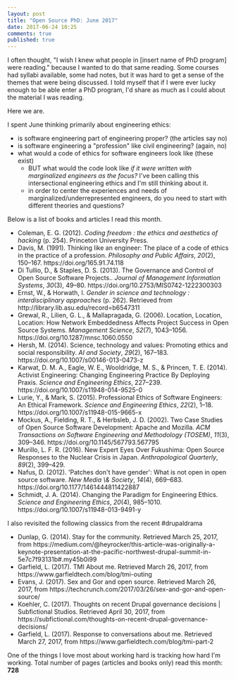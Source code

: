 ```yaml
---
layout: post
title: "Open Source PhD: June 2017"
date: 2017-06-24 10:25
comments: true
published: true
---
```


I often thought, "I wish I knew what people in [insert name of PhD program] were reading." because I wanted to do that same reading. Some courses had syllabi available, some had notes, but it was hard to get a sense of the themes that were being discussed.  I told myself that if I were ever lucky enough to be able enter a PhD program, I'd share as much as I could about the material I was reading.

Here we are.

I spent June thinking primarily about engineering ethics:
- is software engineering part of engineering proper? (the articles say no)
- is software engineering a "profession" like civil engineering? (again, no)
- what would a code of ethics for software engineers look like (these exist)
    - BUT what would the code look like _if it were written with marginalized engineers as the focus?_ I've been calling this intersectional engineering ethics and I'm still thinking about it.
    - in order to center the experiences and needs of marginalized/underrepresented engineers, do you need to start with different theories and questions?

Below is a list of books and articles I read this month.

<ul>
<li>
Coleman, E. G. (2012). <i>Coding freedom : the ethics and aesthetics of hacking</i> (p. 254). Princeton University Press.
</li><li>
Davis, M. (1991). Thinking like an engineer: The place of a code of ethics in the practice of a profession. <i>Philosophy and Public Affairs</i>, <i>20</i>(2), 150–167. https://doi.org/165.91.74.118
</li><li>
Di Tullio, D., &amp; Staples, D. S. (2013). The Governance and Control of Open Source Software Projects.. <i>Journal of Management Information Systems</i>, <i>30</i>(3), 49–80. https://doi.org/10.2753/MIS0742-1222300303
</li><li>
Ernst, W., &amp; Horwath, I. <i>Gender in science and technology : interdisciplinary approaches</i> (p. 262). Retrieved from http://library.lib.asu.edu/record=b6547311
</li><li>
Grewal, R., Lilien, G. L., &amp; Mallapragada, G. (2006). Location, Location, Location: How Network Embeddedness Affects Project Success in Open Source Systems. <i>Management Science</i>, <i>52</i>(7), 1043–1056. https://doi.org/10.1287/mnsc.1060.0550
</li><li>
Hersh, M. (2014). Science, technology and values: Promoting ethics and social responsibility. <i>AI and Society</i>, <i>29</i>(2), 167–183. https://doi.org/10.1007/s00146-013-0473-z
</li><li>
Karwat, D. M. A., Eagle, W. E., Wooldridge, M. S., &amp; Princen, T. E. (2014). Activist Engineering: Changing Engineering Practice By Deploying Praxis. <i>Science and Engineering Ethics</i>, 227–239. https://doi.org/10.1007/s11948-014-9525-0
</li><li>
Lurie, Y., &amp; Mark, S. (2015). Professional Ethics of Software Engineers: An Ethical Framework. <i>Science and Engineering Ethics</i>, <i>22</i>(2), 1–18. https://doi.org/10.1007/s11948-015-9665-x
</li><li>
Mockus, A., Fielding, R. T., &amp; Herbsleb, J. D. (2002). Two Case Studies of Open Source Software Development: Apache and Mozilla. <i>ACM Transactions on Software Engineering and Methodology (TOSEM)</i>, <i>11</i>(3), 309–346. https://doi.org/10.1145/567793.567795
</li><li>
Murillo, L. F. R. (2016). New Expert Eyes Over Fukushima: Open Source Responses to the Nuclear Crisis in Japan. <i>Anthropological Quarterly</i>, <i>89</i>(2), 399–429.
</li><li>
Nafus, D. (2012). 'Patches don't have gender': What is not open in open source software. <i>New Media \& Society</i>, <i>14</i>(4), 669–683. https://doi.org/10.1177/1461444811422887
</li><li>
Schmidt, J. A. (2014). Changing the Paradigm for Engineering Ethics. <i>Science and Engineering Ethics</i>, <i>20</i>(4), 985–1010. https://doi.org/10.1007/s11948-013-9491-y
</li>
</ul>



I also revisited the following classics from the recent #drupaldrama

<ul>
<li> Dunlap, G. (2014). Stay for the community. Retrieved March 25, 2017, from https://medium.com/@heyrocker/this-article-was-originally-a-keynote-presentation-at-the-pacific-northwest-drupal-summit-in-5e7c7f93131b#.my45b0i99 </li>
<li> Garfield, L. (2017). TMI About me. Retrieved March 26, 2017, from https://www.garfieldtech.com/blog/tmi-outing </li>
<li> Evans, J. (2017). Sex and Gor and open source. Retrieved March 26, 2017, from https://techcrunch.com/2017/03/26/sex-and-gor-and-open-source/</li>
<li> Koehler, C. (2017). Thoughts on recent Drupal governance decisions | Subfictional Studios. Retrieved April 30, 2017, from https://subfictional.com/thoughts-on-recent-drupal-governance-decisions/ </li>
<li> Garfield, L. (2017). Response to conversations about me. Retrieved March 27, 2017, from https://www.garfieldtech.com/blog/tmi-part-2</li>
</ul>


One of the things I love most about working hard is tracking how hard I'm working.  Total number of pages (articles and books only) read this month: **728**
